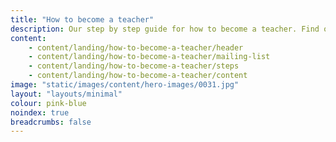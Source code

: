 ```yaml
---
title: "How to become a teacher"
description: Our step by step guide for how to become a teacher. Find out more about checking your qualifications, how to fund your training, and applying to train to be a teacher.
content:
    - content/landing/how-to-become-a-teacher/header
    - content/landing/how-to-become-a-teacher/mailing-list
    - content/landing/how-to-become-a-teacher/steps
    - content/landing/how-to-become-a-teacher/content
image: "static/images/content/hero-images/0031.jpg"
layout: "layouts/minimal"
colour: pink-blue  
noindex: true
breadcrumbs: false
---
```

